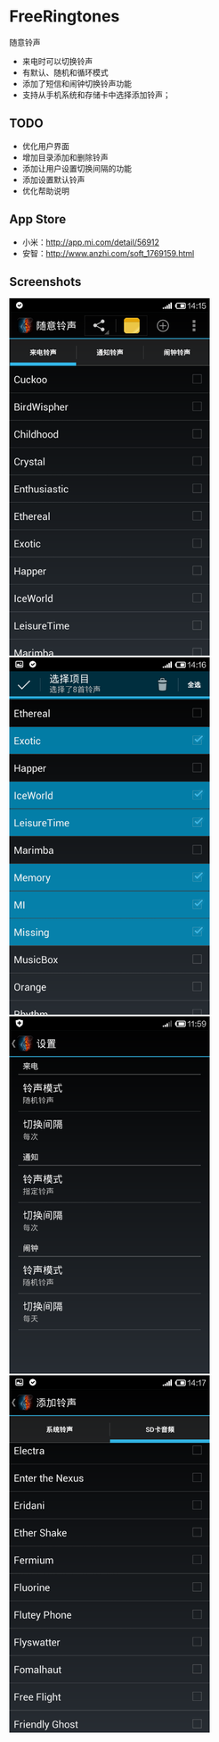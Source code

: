 FreeRingtones
=============
随意铃声
- 来电时可以切换铃声
- 有默认、随机和循环模式
- 添加了短信和闹钟切换铃声功能
- 支持从手机系统和存储卡中选择添加铃声；

TODO
----
- 优化用户界面
- 增加目录添加和删除铃声
- 添加让用户设置切换间隔的功能
- 添加设置默认铃声
- 优化帮助说明

App Store
---------
- 小米：http://app.mi.com/detail/56912
- 安智：http://www.anzhi.com/soft_1769159.html

Screenshots
-----------
<img src="screenshots/Screenshot_2014-11-18-14-15-57.png" alt="main" title="screenshot" width="360" height="640" />
<img src="screenshots/Screenshot_2014-11-18-14-16-15.png" alt="main" title="screenshot" width="360" height="640" />
<img src="screenshots/Screenshot_2014-11-22-11-59-18.png" alt="main" title="screenshot" width="360" height="640" />
<img src="screenshots/Screenshot_2014-11-18-14-17-15.png" alt="main" title="screenshot" width="360" height="640" />
